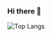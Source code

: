 ### Hi there 👋
![Top Langs](https://github-readme-stats.vercel.app/api/top-langs/?username=Agustintop&bg_color=000000&text_color=FFFFFF&title_color=159E4A&langs_count=10&card_width=1000&layout=compact)
